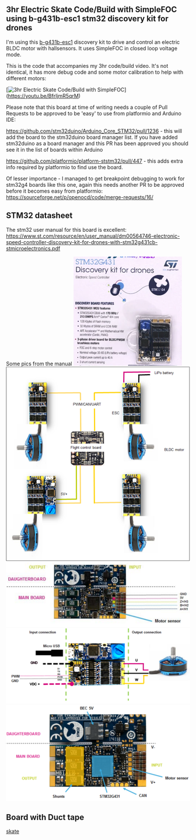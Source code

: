 ## 3hr Electric Skate Code/Build with SimpleFOC using b-g431b-esc1 stm32 discovery kit for drones

I'm using this [b-g431b-esc1](https://www.st.com/en/evaluation-tools/b-g431b-esc1.html) discovery kit to drive and control an electric BLDC motor with hallsensors.  It uses SimpleFOC in closed loop voltage mode.

This is the code that accompanies my 3hr code/build video.  It's not identical, it has more debug code and some motor calibration to help with different motors:

[![3hr Electric Skate Code/Build with SimpleFOC](http://img.youtube.com/vi/BfrIjmR5qrM/0.jpg)]
(https://youtu.be/BfrIjmR5qrM)

Please note that this board at time of writing needs a couple of Pull Requests to be approved to be 'easy' to use from platformio and Arduino IDE:

https://github.com/stm32duino/Arduino_Core_STM32/pull/1236 - this will add the board to the stm32duino board manager list.  If you have added stm32duino as a board manager and this PR has been approved you should see it in the list of boards within Arduino

https://github.com/platformio/platform-ststm32/pull/447 - this adds extra info required by platformio to find use the board.

Of lesser importance - I managed to get breakpoint debugging to work for stm32g4 boards like this one, again this needs another PR to be approved before it becomes easy from platformio:
https://sourceforge.net/p/openocd/code/merge-requests/16/

## STM32 datasheet
The stm32 user manual for this board is excellent:
https://www.st.com/resource/en/user_manual/dm00564746-electronic-speed-controller-discovery-kit-for-drones-with-stm32g431cb-stmicroelectronics.pdf

Some pics from the manual
![b-g431b-esc1 discovery-kit](./gifs/b-g431b-esc1-discovery-kit.png) ![b-g431b-esc1 drone x4](./gifs/b-g431b-esc1-drone_x4.png) ![b-g431b-esc1 hall sensors](./gifs/b-g431b-esc1-hall-sensor.png) ![b-g431b-esc1 pwm](./gifs/b-g431b-esc1-pwm.png) ![b-g431b-esc1 shunt and opamp](./gifs/b-g431b-esc1-shunt.png)

## Board with Duct tape
[skate](./gifs/skate-static.jpg)
